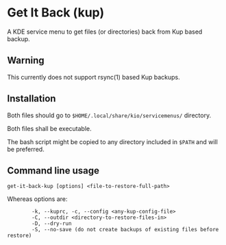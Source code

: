 # Get It Back (kup)

A KDE service menu to get files (or directories) back from Kup based backup.

## Warning

This currently does not support rsync(1) based Kup backups.

## Installation

Both files should go to `$HOME/.local/share/kio/servicemenus/` directory.

Both files shall be executable.

The bash script might be copied to any directory included in `$PATH` and will be preferred.

## Command line usage

```
get-it-back-kup [options] <file-to-restore-full-path>
```

Whereas options are:

```
		-k, --kuprc, -c, --config <any-kup-config-file>
		-C, --outdir <directory-to-restore-files-in>
		-D, --dry-run
		-S, --no-save (do not create backups of existing files before restore)

```

